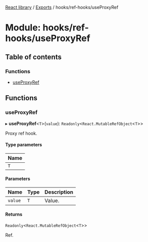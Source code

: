 [React library](../index.md) / [Exports](../modules.md) / hooks/ref-hooks/useProxyRef

# Module: hooks/ref-hooks/useProxyRef

## Table of contents

### Functions

- [useProxyRef](hooks_ref_hooks_useProxyRef.md#useproxyref)

## Functions

### useProxyRef

▸ **useProxyRef**\<`T`\>(`value`): `Readonly`\<`React.MutableRefObject`\<`T`\>\>

Proxy ref hook.

#### Type parameters

| Name |
| :------ |
| `T` |

#### Parameters

| Name | Type | Description |
| :------ | :------ | :------ |
| `value` | `T` | Value. |

#### Returns

`Readonly`\<`React.MutableRefObject`\<`T`\>\>

Ref.

